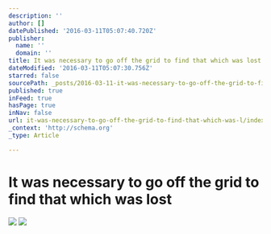 ```yaml
---
description: ''
author: []
datePublished: '2016-03-11T05:07:40.720Z'
publisher:
  name: ''
  domain: ''
title: It was necessary to go off the grid to find that which was lost
dateModified: '2016-03-11T05:07:30.756Z'
starred: false
sourcePath: _posts/2016-03-11-it-was-necessary-to-go-off-the-grid-to-find-that-which-was-l.md
published: true
inFeed: true
hasPage: true
inNav: false
url: it-was-necessary-to-go-off-the-grid-to-find-that-which-was-l/index.html
_context: 'http://schema.org'
_type: Article

---
```

# It was necessary to go off the grid to find that which was lost
![](https://the-grid-user-content.s3-us-west-2.amazonaws.com/0ecc4128-1b0d-4b05-9131-cddcab1254a7.png)
![](https://the-grid-user-content.s3-us-west-2.amazonaws.com/3fe23c0f-6d7e-4ca3-97eb-27606182e1ef.png)